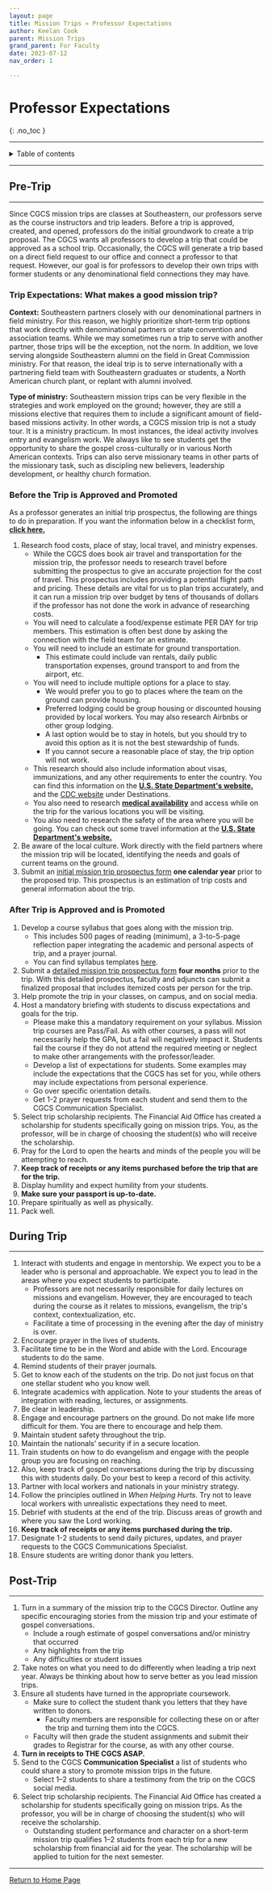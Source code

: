 ```yaml
---
layout: page
title: Mission Trips » Professor Expectations
author: Keelan Cook
parent: Mission Trips
grand_parent: For Faculty
date: 2023-07-12
nav_order: 1

---
```


# Professor Expectations
{: .no_toc }

---

<details closed markdown="block">
  <summary>
    Table of contents
  </summary>
  {: .text-delta }
1. TOC
{:toc}
</details>

---

## Pre-Trip

---

Since CGCS mission trips are classes at Southeastern, our professors serve as the course instructors and trip leaders. Before a trip is approved, created, and opened, professors do the initial groundwork to create a trip proposal. The CGCS wants all professors to develop a trip that could be approved as a school trip. Occasionally, the CGCS will generate a trip based on a direct field request to our office and connect a professor to that request. However, our goal is for professors to develop their own trips with former students or any denominational field connections they may have.

### Trip Expectations: What makes a good mission trip?

**Context:** Southeastern partners closely with our denominational partners in field ministry. For this reason, we highly prioritize short-term trip options that work directly with denominational partners or state convention and association teams. While we may sometimes run a trip to serve with another partner, those trips will be the exception, not the norm. In addition, we love serving alongside Southeastern alumni on the field in Great Commission ministry. For that reason, the ideal trip is to serve internationally with a partnering field team with Southeastern graduates or students, a North American church plant, or replant with alumni involved.

**Type of ministry:** Southeastern mission trips can be very flexible in the strategies and work employed on the ground; however, they are still a missions elective that requires them to include a significant amount of field-based missions activity. In other words, a CGCS mission trip is not a study tour. It is a ministry practicum. In most instances, the ideal activity involves entry and evangelism work. We always like to see students get the opportunity to share the gospel cross-culturally or in various North American contexts. Trips can also serve missionary teams in other parts of the missionary task, such as discipling new believers, leadership development, or healthy church formation.


### Before the Trip is Approved and Promoted
As a professor generates an initial trip prospectus, the following are things to do in preparation. If you want the information below in a checklist form, **[click here.](/for-faculty/mission-trips-faculty/prospectus-checklist.html)**

1. Research food costs, place of stay, local travel, and ministry expenses. 
   * While the CGCS does book air travel and transportation for the mission trip, the professor needs to research travel before submitting the prospectus to give an accurate projection for the cost of travel. This prospectus includes providing a potential flight path and pricing. These details are vital for us to plan trips accurately, and it can run a mission trip over budget by tens of thousands of dollars if the professor has not done the work in advance of researching costs. 
   * You will need to calculate a food/expense estimate PER DAY for trip members. This estimation is often best done by asking the connection with the field team for an estimate. 
   * You will need to include an estimate for ground transportation. 
      * This estimate could include van rentals, daily public transportation expenses, ground transport to and from the airport, etc. 
   * You will need to include multiple options for a place to stay. 
      * We would prefer you to go to places where the team on the ground can provide housing. 
      * Preferred lodging could be group housing or discounted housing provided by local workers. You may also research Airbnbs or other group lodging. 
      * A last option would be to stay in hotels, but you should try to avoid this option as it is not the best stewardship of funds. 
      * If you cannot secure a reasonable place of stay, the trip option will not work. 
   * This research should also include information about visas, immunizations, and any other requirements to enter the country. You can find this information on the  **[U.S. State Department's website.](https://travel.state.gov/content/travel.html)** and the [CDC website](https://wwwnc.cdc.gov/travel/) under Destinations.
   * You also need to research **[medical availability](https://wwwnc.cdc.gov/travel/)** and access while on the trip for the various locations you will be visiting.
   * You also need to research the safety of the area where you will be going. You can check out some travel information at the **[U.S. State Department's website.](https://travel.state.gov/content/travel.html)**
2. Be aware of the local culture. Work directly with the field partners where the mission trip will be located, identifying the needs and goals of current teams on the ground.
3. Submit an [initial mission trip prospectus form](https://www.thecgcs.org/prospectus/) **one calendar year** prior to the proposed trip. This prospectus is an estimation of trip costs and general information about the trip.

### After Trip is Approved and is Promoted

 1. Develop a course syllabus that goes along with the mission trip.
    * This includes 500 pages of reading (minimum), a 3-to-5-page reflection paper integrating the academic and personal aspects of trip, and a prayer journal.
    * You can find syllabus templates [here](/mission-center/mission-trips/syllabus-template.html/).
 2. Submit a [detailed mission trip prospectus form](https://www.thecgcs.org/15742-2/) **four months** prior to the trip. With this detailed prospectus, faculty and adjuncts can submit a finalized proposal that includes itemized costs per person for the trip.
 3. Help promote the trip in your classes, on campus, and on social media.
 4. Host a mandatory briefing with students to discuss expectations and goals for the trip.
    * Please make this a mandatory requirement on your syllabus. Mission trip courses are Pass/Fail. As with other courses, a pass will not necessarily help the GPA, but a fail will negatively impact it. Students fail the course if they do not attend the required meeting or neglect to make other arrangements with the professor/leader.
    * Develop a list of expectations for students. Some examples may include the expectations that the CGCS has set for you, while others may include expectations from personal experience.
    * Go over specific orientation details.
    * Get 1-2 prayer requests from each student and send them to the CGCS Communication Specialist.
 5. Select trip scholarship recipients. The Financial Aid Office has created a scholarship for students specifically going on mission trips. You, as the professor, will be in charge of choosing the student(s) who will receive the scholarship.
 6. Pray for the Lord to open the hearts and minds of the people you will be attempting to reach.
 7. **Keep track of receipts or any items purchased before the trip that are for the trip.**
 8. Display humility and expect humility from your students.
 9. **Make sure your passport is up-to-date.**
 10. Prepare spiritually as well as physically.
 11. Pack well.

## During Trip

---

1. Interact with students and engage in mentorship. We expect you to be a leader who is personal and approachable. We expect you to lead in the areas where you expect students to participate. 
   * Professors are not necessarily responsible for daily lectures on missions and evangelism. However, they are encouraged to teach during the course as it relates to missions, evangelism, the trip's context, contextualization, etc. 
   * Facilitate a time of processing in the evening after the day of ministry is over. 
2. Encourage prayer in the lives of students. 
3. Facilitate time to be in the Word and abide with the Lord. Encourage students to do the same. 
4. Remind students of their prayer journals. 
5. Get to know each of the students on the trip. Do not just focus on that one stellar student who you know well. 
6. Integrate academics with application. Note to your students the areas of integration with reading, lectures, or assignments. 
7. Be clear in leadership. 
8. Engage and encourage partners on the ground. Do not make life more difficult for them. You are there to encourage and help them. 
9. Maintain student safety throughout the trip. 
10. Maintain the nationals’ security if in a secure location. 
11. Train students on how to do evangelism and engage with the people group you are focusing on reaching. 
12. Also, keep track of gospel conversations during the trip by discussing this with students daily. Do your best to keep a record of this activity. 
13. Partner with local workers and nationals in your ministry strategy. 
14. Follow the principles outlined in *When Helping Hurts*. Try not to leave local workers with unrealistic expectations they need to meet. 
15. Debrief with students at the end of the trip. Discuss areas of growth and where you saw the Lord working. 
16. **Keep track of receipts or any items purchased during the trip.**
17. Designate 1-2 students to send daily pictures, updates, and prayer requests to the CGCS Communications Specialist. 
18. Ensure students are writing donor thank you letters. 

## Post-Trip

---

1. Turn in a summary of the mission trip to the CGCS Director. Outline any specific encouraging stories from the mission trip and your estimate of gospel conversations. 
   * Include a rough estimate of gospel conversations and/or ministry that occurred
   * Any highlights from the trip
   * Any difficulties or student issues
2. Take notes on what you need to do differently when leading a trip next year. Always be thinking about how to serve better as you lead mission trips. 
3. Ensure all students have turned in the appropriate coursework.
   * Make sure to collect the student thank you letters that they have written to donors. 
     * Faculty members are responsible for collecting these on or after the trip and turning them into the CGCS.
   * Faculty will then grade the student assignments and submit their grades to Registrar for the course, as with any other course.
4. **Turn in receipts to THE CGCS ASAP.**
5. Send to the CGCS **Communication Specialist** a list of students who could share a story to promote mission trips in the future.
   * Select 1–2 students to share a testimony from the trip on the CGCS social media.
6. Select trip scholarship recipients. The Financial Aid Office has created a scholarship for students specifically going on mission trips. As the professor, you will be in charge of choosing the student(s) who will receive the scholarship.
   * Outstanding student performance and character on a short-term mission trip qualifies 1–2 students from each trip for a new scholarship from financial aid for the year. The scholarship will be applied to tuition for the next semester. 

---

[Return to Home Page](/)
